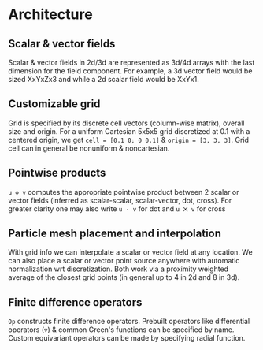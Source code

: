 # Architecture

## Scalar & vector fields

Scalar & vector fields in 2d/3d are represented as 3d/4d arrays with the last dimension for the field component. For example, a 3d vector field would be sized XxYxZx3 and while a 2d scalar field would be XxYx1.

## Customizable grid

Grid is specified by its discrete cell vectors (column-wise matrix), overall size and origin. For a uniform Cartesian 5x5x5 grid discretized at 0.1 with a centered origin, we get `cell = [0.1 0; 0 0.1]` & `origin = [3, 3, 3]`. Grid cell can in general be nonuniform & noncartesian.

## Pointwise products

`u ⊗ v` computes the appropriate pointwise product between 2 scalar or vector fields (inferred as scalar-scalar, scalar-vector, dot, cross). For greater clarity one may also write `u ⋅ v` for dot and `u ⨉ v` for cross

## Particle mesh placement and interpolation

With grid info we can interpolate a scalar or vector field at any location. We can also place a scalar or vector point source anywhere with automatic normalization wrt discretization. Both work via a proximity weighted average of the closest grid points (in general up to 4 in 2d and 8 in 3d).

## Finite difference operators

`Op` constructs finite difference operators. Prebuilt operators like differential operators (`▽`) & common Green's functions can be specified by name. Custom equivariant operators can be made by specifying radial function.
